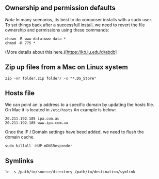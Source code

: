 ## Ownership and permission defaults
*Note* In many scenarios, its best to do composer installs with a sudo user. To set things back after a successfull install, we need to revert the file ownership and permissions using these commands:
```
chown -R www-data:www-data *
chmod -R 775 *
```

(More details about this here.)[https://kb.iu.edu/d/abdb]


## Zip up files from a Mac on Linux system
```
zip -vr folder.zip folder/ -x "*.DS_Store"
```


## Hosts file
We can point an ip address to a specific domain by updating the hosts file. On Mac it is located in `/etc/hosts`
An example is below:
```
20.211.192.185 ipa.com.au
20.211.192.185 www.ipa.com.au
```

Once the IP / Domain settings have beed added, we need to flush the domain cache.

`sudo killall -HUP mDNSResponder`


## Symlinks
`ln -s /path/to/source/directory /path/to/destination/symlink`
